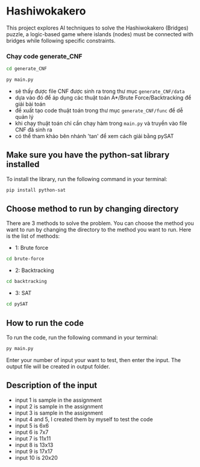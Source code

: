 # Hashiwokakero
This project explores AI techniques to solve the Hashiwokakero (Bridges) puzzle, a logic-based game where islands (nodes) must be connected with bridges while following specific constraints. 
### Chạy code generate_CNF
```bash
cd generate_CNF
```
```bash
py main.py
```
- sẽ thấy được file CNF được sinh ra trong thư mục `generate_CNF/data`
- dựa vào đó để áp dụng các thuật toán A*/Brute Force/Backtracking để giải bài toán
- đề xuất tạo code thuật toán trong thư mục `generate_CNF/func` để dễ quản lý
- khi chạy thuật toán chỉ cần chạy hàm trong `main.py` và truyền vào file CNF đã sinh ra
- có thể tham khảo bên nhánh 'tan' để xem cách giải bằng pySAT

## Make sure you have the python-sat library installed
To install the library, run the following command in your terminal:
```bash
pip install python-sat
```
## Choose method to run by changing directory
There are 3 methods to solve the problem. You can choose the method you want to run by changing the directory to the method you want to run. Here is the list of methods:
- 1: Brute force
```bash
cd brute-force
```
- 2: Backtracking
```bash
cd backtracking
```
- 3: SAT
```bash
cd pySAT
```

## How to run the code
To run the code, run the following command in your terminal:
```bash
py main.py
```
Enter your number of input your want to test, then enter the input. The output file will be created in output folder.

## Description of the input
- input 1 is sample in the assignment
- input 2 is sample in the assignment
- input 3 is sample in the assignment
- input 4 and 5, I created them by myself to test the code
- input 5 is 6x6
- input 6 is 7x7
- input 7 is 11x11
- input 8 is 13x13
- input 9 is 17x17
- input 10 is 20x20